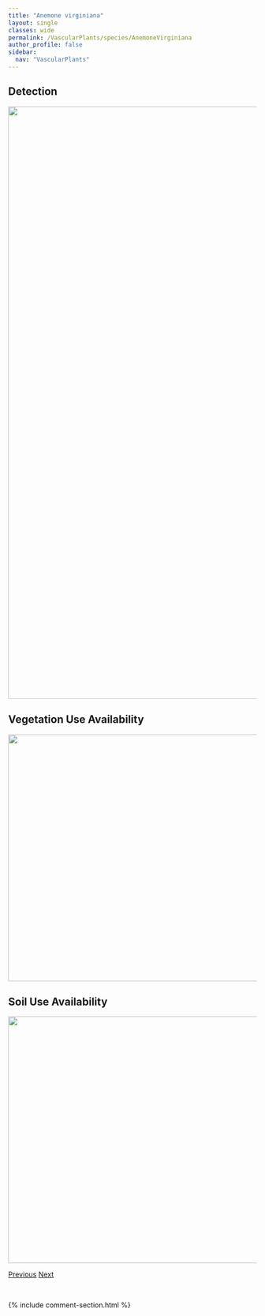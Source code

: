 ```yaml
---
title: "Anemone virginiana"
layout: single
classes: wide
permalink: /VascularPlants/species/AnemoneVirginiana
author_profile: false
sidebar:
  nav: "VascularPlants"
---
```


<h2>Detection</h2>

<a href="https://drive.google.com/uc?export=view&id=1rRougfr_iClZzeAQ1oSa0t2RuJYfM_dP">
<img src="https://drive.google.com/uc?export=view&id=1rRougfr_iClZzeAQ1oSa0t2RuJYfM_dP" height = "1200" width = "800">
</a>


<h2>Vegetation Use Availability</h2>

<a href="https://drive.google.com/uc?export=view&id=19qOLERNJ0LI8o71zH3iWYa30QSD6aG6V">
<img src="https://drive.google.com/uc?export=view&id=19qOLERNJ0LI8o71zH3iWYa30QSD6aG6V" height = "500" width = "1000">
</a>


<h2>Soil Use Availability</h2>

<a href="https://drive.google.com/uc?export=view&id=1QPq8zfZoH6Z1O8xvX-oPYqoX9qg2hp4E">
<img src="https://drive.google.com/uc?export=view&id=1QPq8zfZoH6Z1O8xvX-oPYqoX9qg2hp4E" height = "500" width = "1000">
</a>


<a href="/DevelopmentWebsite/VascularPlants/species/AnemoneParviflora" class="pagination--pager" title="Anemone parviflora">Previous</a> <a href="/DevelopmentWebsite/VascularPlants/species/AnethumGraveolens" class="pagination--pager" title="Anethum graveolens">Next</a>

<p>&nbsp;</p>

{% include comment-section.html %}
